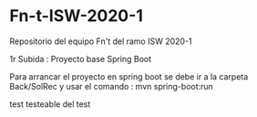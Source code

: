 # Fn-t-ISW-2020-1
Repositorio del equipo Fn't del ramo ISW 2020-1

1r Subida : Proyecto base Spring Boot

Para arrancar el proyecto en spring boot se debe ir a la carpeta Back/SolRec y usar el comando : mvn spring-boot:run

test testeable del test
